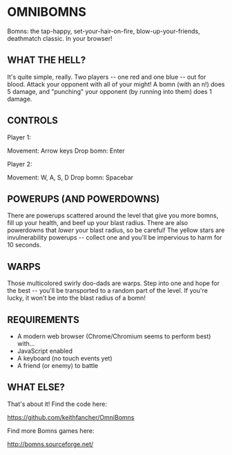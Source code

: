 OMNIBOMNS
=========

Bomns: the tap-happy, set-your-hair-on-fire, blow-up-your-friends, deathmatch
classic. In your browser!


WHAT THE HELL?
--------------
It's quite simple, really. Two players -- one red and one blue -- out for
blood. Attack your opponent with all of your might! A bomn (with an n!) does 5
damage, and "punching" your opponent (by running into them) does 1 damage.


CONTROLS
--------
Player 1:

  Movement:  Arrow keys
  Drop bomn: Enter

Player 2:

  Movement:  W, A, S, D
  Drop bomn: Spacebar


POWERUPS (AND POWERDOWNS)
-------------------------
There are powerups scattered around the level that give you more bomns, fill up
your health, and beef up your blast radius. There are also powerdowns that
*lower* your blast radius, so be careful! The yellow stars are invulnerability
powerups -- collect one and you'll be impervious to harm for 10 seconds.


WARPS
-----
Those multicolored swirly doo-dads are warps. Step into one and hope for the
best -- you'll be transported to a random part of the level. If you're lucky,
it won't be into the blast radius of a bomn!


REQUIREMENTS
------------
* A modern web browser (Chrome/Chromium seems to perform best) with...
* JavaScript enabled
* A keyboard (no touch events yet)
* A friend (or enemy) to battle


WHAT ELSE?
----------
That's about it! Find the code here:

  https://github.com/keithfancher/OmniBomns

Find more Bomns games here:

  http://bomns.sourceforge.net/
